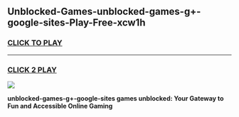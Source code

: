 
## Unblocked-Games-unblocked-games-g+-google-sites-Play-Free-xcw1h
<h3>
<a href="https://premium76.site?title=unblocked-games-g+-google-sites&ref=19M">CLICK TO PLAY</a></h3>
<hr>

<h3>
<a href="https://premium76.site?title=unblocked-games-g+-google-sites&ref=19M">CLICK 2 PLAY</a>
  
</h3>

<a href="https://premium76.site?title=unblocked-games-g+-google-sites&ref=19M"><img src="https://clearcache.store/games.png"></a>


**unblocked-games-g+-google-sites games unblocked: Your Gateway to Fun and Accessible Online Gaming**
